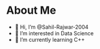 # About Me

- 👋 Hi, I’m @Sahil-Rajwar-2004
- 👀 I’m interested in Data Science
- 🌱 I’m currently learning C++

<!---
Sahil-Rajwar-2004/Sahil-Rajwar-2004 is a ✨ special ✨ repository because its `README.md` (this file) appears on your GitHub profile.
You can click the Preview link to take a look at your changes.
--->
